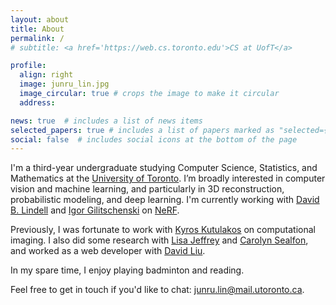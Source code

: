 ```yaml
---
layout: about
title: About
permalink: /
# subtitle: <a href='https://web.cs.toronto.edu'>CS at UofT</a>

profile:
  align: right
  image: junru_lin.jpg
  image_circular: true # crops the image to make it circular
  address: 

news: true  # includes a list of news items
selected_papers: true # includes a list of papers marked as "selected={true}"
social: false  # includes social icons at the bottom of the page
---
```


I'm a third-year undergraduate studying Computer Science, Statistics, and Mathematics at the <a href='https://www.utoronto.ca'>University of Toronto</a>. I’m broadly interested in computer vision and machine learning, and particularly in 3D reconstruction, probabilistic modeling, and deep learning. I'm currently working with <a href='https://davidlindell.com'>David B. Lindell</a> and <a href='https://www.gilitschenski.org/igor/'>Igor Gilitschenski</a> on <a href='https://www.matthewtancik.com/nerf'>NeRF</a>.

Previously, I was fortunate to work with <a href='http://www.cs.toronto.edu/~kyros/'>Kyros Kutulakos</a> on computational imaging. I also did some research with <a href='https://www.utsc.utoronto.ca/cms/lisa-jeffrey'>Lisa Jeffrey</a> and <a href='https://www.linkedin.com/in/csealfon/?originalSubdomain=ca'>Carolyn Sealfon</a>, and worked as a web developer with <a href='https://www.cs.toronto.edu/~david/'>David Liu</a>.

In my spare time, I enjoy playing badminton and reading.

Feel free to get in touch if you'd like to chat: <a href="mailto:junru.lin@mail.utoronto.ca">junru.lin@mail.utoronto.ca</a>.

<!-- Hello, 
Write your biography here. Tell the world about yourself. Link to your favorite [subreddit](http://reddit.com). You can put a picture in, too. The code is already in, just name your picture `prof_pic.jpg` and put it in the `img/` folder.

Put your address / P.O. box / other info right below your picture. You can also disable any these elements by editing `profile` property of the YAML header of your `_pages/about.md`. Edit `_bibliography/papers.bib` and Jekyll will render your [publications page](/al-folio/publications/) automatically.

Link to your social media connections, too. This theme is set up to use [Font Awesome icons](http://fortawesome.github.io/Font-Awesome/) and [Academicons](https://jpswalsh.github.io/academicons/), like the ones below. Add your Facebook, Twitter, LinkedIn, Google Scholar, or just disable all of them. -->
